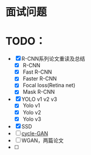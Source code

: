 # 面试问题
# TODO：
- [x] R-CNN系列论文重读及总结
    - [X] R-CNN
    - [X] Fast R-CNN
    - [x] Faster R-CNN
    - [x] Focal loss(Retina net)
    - [x] Mask R-CNN
- [x] YOLO v1 v2 v3
    - [x] Yolo v1
    - [x] Yolo v2
    - [x] Yolo v3
- [x] SSD
- [ ] [cycle-GAN](https://github.com/ArtechStark/pytorch-CycleGAN-and-pix2pix)
- [ ] WGAN，两篇论文
- [ ] 